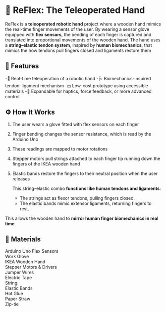 # 🦾 ReFlex: The Teleoperated Hand 
ReFlex is a **teleoperated robotic hand** project where a wooden hand mimics the real-time finger movements of the user. By wearing a sensor glove equipped with **flex sensors**, the bending of each finger is captured and translated into proportional movements of the wooden hand. The hand uses a **string–elastic tendon system**, inspired by **human biomechanics**, that mimics the how tendons pull fingers closed and ligaments restore them

## 🚀 Features

-🦾 Real-time teleoperation of a robotic hand
-🩺 Biomechanics-inspired tendon–ligament mechanism
-💵 Low-cost prototype using accessible materials
-💫 Expandable for haptics, force feedback, or more advanced control

## ⚙️ How It Works

1. The user wears a glove fitted with flex sensors on each finger
2. Finger bending changes the sensor resistance, which is read by the Arduino Uno
3. These readings are mapped to motor rotations
4. Stepper motors pull strings attached to each finger tip running down the fingers of the IKEA wooden hand
5. Elastic bands restore the fingers to their neutral position when the user releases

    This string–elastic combo **functions like human tendons and ligaments**:
    - The strings act as flexor tendons, pulling fingers closed.
    - The elastic bands mimic extensor ligaments, returning fingers to rest.

This allows the wooden hand to **mirror human finger biomechanics in real time**.

## 🧰 Materials
  Arduino Uno 
  Flex Sensors  
  Work Glove  
  IKEA Wooden Hand  
  Stepper Motors & Drivers  
  Jumper Wires   
  Electric Tape  
  String  
  Elastic Bands   
  Hot Glue   
  Paper Straw   
  Zip-tie   
  
